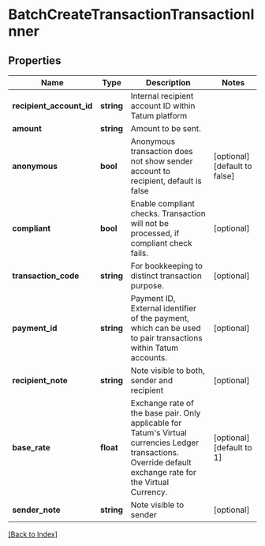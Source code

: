 # BatchCreateTransactionTransactionInner

## Properties

Name | Type | Description | Notes
------------ | ------------- | ------------- | -------------
**recipient_account_id** | **string** | Internal recipient account ID within Tatum platform |
**amount** | **string** | Amount to be sent. |
**anonymous** | **bool** | Anonymous transaction does not show sender account to recipient, default is false | [optional] [default to false]
**compliant** | **bool** | Enable compliant checks. Transaction will not be processed, if compliant check fails. | [optional]
**transaction_code** | **string** | For bookkeeping to distinct transaction purpose. | [optional]
**payment_id** | **string** | Payment ID, External identifier of the payment, which can be used to pair transactions within Tatum accounts. | [optional]
**recipient_note** | **string** | Note visible to both, sender and recipient | [optional]
**base_rate** | **float** | Exchange rate of the base pair. Only applicable for Tatum&#39;s Virtual currencies Ledger transactions. Override default exchange rate for the Virtual Currency. | [optional] [default to 1]
**sender_note** | **string** | Note visible to sender | [optional]

[[Back to Index]](../index.md)
